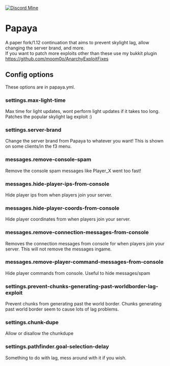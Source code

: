 [![Discord Mine](https://img.shields.io/discord/807380182729228298?label=chat&logo=discord&logoColor=white)](https://discord.gg/vsmnEcCSsn)
# Papaya
A paper fork/1.12 continuation that aims to prevent skylight lag, allow changing the server brand, and more.
<br>
If you want to patch more exploits other than these use my bukkit plugin https://github.com/moom0o/AnarchyExploitFixes
<br>
## Config options
These options are in papaya.yml.

### settings.max-light-time
Max time for light updates, wont perform light updates if it takes too long. Patches the popular skylight lag exploit :)
### settings.server-brand
Change the server brand from Papaya to whatever you want! This is shown on some clients/in the f3 menu.
### messages.remove-console-spam
Remove the console spam messages like Player_X went too fast!
### messages.hide-player-ips-from-console
Hide player ips from when players join your server.
### messages.hide-player-coords-from-console
Hide player coordinates from when players join your server.
### messages.remove-connection-messages-from-console
Removes the connection messages from console for when players join your server. This will not remove the messages ingame.
### messages.remove-player-command-messages-from-console
Hide player commands from console. Useful to hide messages/spam
### settings.prevent-chunks-generating-past-worldborder-lag-exploit
Prevent chunks from generating past the world border. Chunks generating past world border seem to cause lots of lag problems.
### settings.chunk-dupe
Allow or disallow the chunkdupe
### settings.pathfinder.goal-selection-delay
Something to do with lag, mess around with it if you wish.
